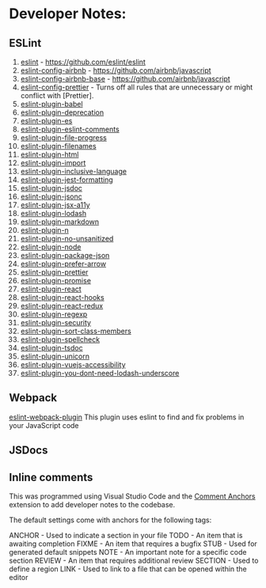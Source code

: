 # Developer Notes:

## ESLint

1. <a target="_blank" rel="noopener" href="https://www.npmjs.com/package/eslint">eslint</a> - https://github.com/eslint/eslint
1. <a target="_blank" rel="noopener" href="https://www.npmjs.com/package/eslint-config-airbnb">eslint-config-airbnb</a> - https://github.com/airbnb/javascript
1. <a target="_blank" rel="noopener" href="https://www.npmjs.com/package/eslint-config-airbnb-base">eslint-config-airbnb-base</a> - https://github.com/airbnb/javascript
1. <a target="_blank" rel="noopener" href="https://www.npmjs.com/package/eslint-config-prettier">eslint-config-prettier</a> - Turns off all rules that are unnecessary or might conflict with [Prettier].
1. <a target="_blank" rel="noopener" href="https://www.npmjs.com/package/eslint-plugin-babel">eslint-plugin-babel</a>
1. <a target="_blank" rel="noopener" href="https://www.npmjs.com/package/eslint-plugin-deprecation">eslint-plugin-deprecation</a>
1. <a target="_blank" rel="noopener" href="https://www.npmjs.com/package/eslint-plugin-es">eslint-plugin-es</a>
1. <a target="_blank" rel="noopener" href="https://www.npmjs.com/package/eslint-plugin-eslint-comments">eslint-plugin-eslint-comments</a>
1. <a target="_blank" rel="noopener" href="https://www.npmjs.com/package/eslint-plugin-file-progress">eslint-plugin-file-progress</a>
1. <a target="_blank" rel="noopener" href="https://www.npmjs.com/package/eslint-plugin-filenames">eslint-plugin-filenames</a>
1. <a target="_blank" rel="noopener" href="https://www.npmjs.com/package/eslint-plugin-html">eslint-plugin-html</a>
1. <a target="_blank" rel="noopener" href="https://www.npmjs.com/package/eslint-plugin-import">eslint-plugin-import</a>
1. <a target="_blank" rel="noopener" href="https://www.npmjs.com/package/eslint-plugin-inclusive-language">eslint-plugin-inclusive-language</a>
1. <a target="_blank" rel="noopener" href="https://www.npmjs.com/package/eslint-plugin-jest-formatting">eslint-plugin-jest-formatting</a>
1. <a target="_blank" rel="noopener" href="https://www.npmjs.com/package/eslint-plugin-jsdoc">eslint-plugin-jsdoc</a>
1. <a target="_blank" rel="noopener" href="https://www.npmjs.com/package/eslint-plugin-jsonc">eslint-plugin-jsonc</a>
1. <a target="_blank" rel="noopener" href="https://www.npmjs.com/package/eslint-plugin-jsx-a11y">eslint-plugin-jsx-a11y</a>
1. <a target="_blank" rel="noopener" href="https://www.npmjs.com/package/eslint-plugin-lodash">eslint-plugin-lodash</a>
1. <a target="_blank" rel="noopener" href="https://www.npmjs.com/package/eslint-plugin-markdown">eslint-plugin-markdown</a>
1. <a target="_blank" rel="noopener" href="https://www.npmjs.com/package/eslint-plugin-n">eslint-plugin-n</a>
1. <a target="_blank" rel="noopener" href="https://www.npmjs.com/package/eslint-plugin-no-unsanitized">eslint-plugin-no-unsanitized</a>
1. <a target="_blank" rel="noopener" href="https://www.npmjs.com/package/eslint-plugin-node">eslint-plugin-node</a>
1. <a target="_blank" rel="noopener" href="https://www.npmjs.com/package/eslint-plugin-package-json">eslint-plugin-package-json</a>
1. <a target="_blank" rel="noopener" href="https://www.npmjs.com/package/eslint-plugin-prefer-arrow">eslint-plugin-prefer-arrow</a>
1. <a target="_blank" rel="noopener" href="https://www.npmjs.com/package/eslint-plugin-prettier">eslint-plugin-prettier</a>
1. <a target="_blank" rel="noopener" href="https://www.npmjs.com/package/eslint-plugin-promise">eslint-plugin-promise</a>
1. <a target="_blank" rel="noopener" href="https://www.npmjs.com/package/eslint-plugin-react">eslint-plugin-react</a>
1. <a target="_blank" rel="noopener" href="https://www.npmjs.com/package/eslint-plugin-react-hooks">eslint-plugin-react-hooks</a>
1. <a target="_blank" rel="noopener" href="https://www.npmjs.com/package/eslint-plugin-react-redux">eslint-plugin-react-redux</a>
1. <a target="_blank" rel="noopener" href="https://www.npmjs.com/package/eslint-plugin-regexp">eslint-plugin-regexp</a>
1. <a target="_blank" rel="noopener" href="https://www.npmjs.com/package/eslint-plugin-security">eslint-plugin-security</a>
1. <a target="_blank" rel="noopener" href="https://www.npmjs.com/package/eslint-plugin-sort-class-members">eslint-plugin-sort-class-members</a>
1. <a target="_blank" rel="noopener" href="https://www.npmjs.com/package/eslint-plugin-spellcheck">eslint-plugin-spellcheck</a>
1. <a target="_blank" rel="noopener" href="https://www.npmjs.com/package/eslint-plugin-tsdoc">eslint-plugin-tsdoc</a>
1. <a target="_blank" rel="noopener" href="https://www.npmjs.com/package/eslint-plugin-unicorn">eslint-plugin-unicorn</a>
1. <a target="_blank" rel="noopener" href="https://www.npmjs.com/package/eslint-plugin-vuejs-accessibility">eslint-plugin-vuejs-accessibility</a>
2. <a target="_blank" rel="noopener" href="https://www.npmjs.com/package/eslint-plugin-you-dont-need-lodash-underscore">eslint-plugin-you-dont-need-lodash-underscore</a>


## Webpack

<a target="_blank" rel="noopener" href="https://www.npmjs.com/package/eslint-webpack-plugin">eslint-webpack-plugin</a> This plugin uses eslint to find and fix problems in your JavaScript code

## JSDocs

## Inline comments

This was programmed using Visual Studio Code and the <a target="_blank" rel="noopener" href="https://marketplace.visualstudio.com/items?itemName=ExodiusStudios.comment-anchors">Comment Anchors</a> extension to add developer notes to the codebase.

The default settings come with anchors for the following tags:

ANCHOR - Used to indicate a section in your file
TODO - An item that is awaiting completion
FIXME - An item that requires a bugfix
STUB - Used for generated default snippets
NOTE - An important note for a specific code section
REVIEW - An item that requires additional review
SECTION - Used to define a region
LINK - Used to link to a file that can be opened within the editor